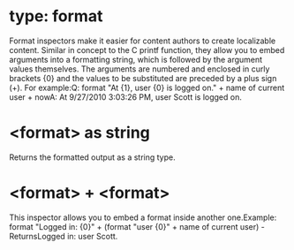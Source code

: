# type: format

Format inspectors make it easier for content authors to create localizable content. Similar in concept to the C printf function, they allow you to embed arguments into a formatting string, which is followed by the argument values themselves. The arguments are numbered and enclosed in curly brackets {0} and the values to be substituted are preceded by a plus sign (+). For example:Q: format &quot;At {1}, user {0} is logged on.&quot; + name of current user + nowA: At 9/27/2010 3:03:26 PM, user Scott is logged on.

# &lt;format&gt; as string

Returns the formatted output as a string type.

# &lt;format&gt; + &lt;format&gt;

This inspector allows you to embed a format inside another one.Example: format &quot;Logged in: {0}&quot; + (format &quot;user {0}&quot; + name of current user) - ReturnsLogged in: user Scott.
